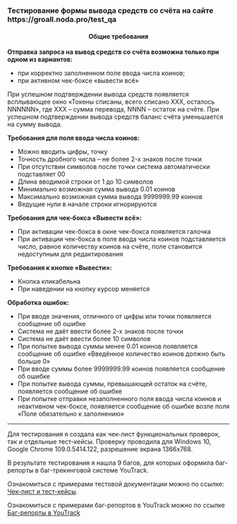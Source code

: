 
<div id="header" align="left">
    <h3>Тестирование формы вывода средств со счёта на сайте https://groall.noda.pro/test_qa </h3>
 </div>
<div id="header1" align="center">
      <h4>Общие требования</h4>
</div>

**Отправка запроса на вывод средств со счёта возможна только при одном из вариантов:**
- при корректно заполненном поле ввода числа коинов;
- при активном чек-боксе «вывести всё»

При успешном подтверждении вывода средств появляется всплывающее окно «Токены списаны, всего списано XXX, осталось NNNNNN», где XXX – сумма перевода, NNNN – остаток на счёте.
При успешном подтверждении вывода средств баланс счёта уменьшается на сумму вывода.

**Требования для поля ввода числа коинов:**

- Можно вводить цифры, точку
- Точность дробного числа – не более 2-х знаков после точки
- При отсутствии символов после точки система автоматически подставляет 00
- Длина вводимой строки от 1 до 10 символов
- Минимально возможная сумма вывода 0.01 коинов
- Максимально возможная сумма вывода 9999999.99 коинов
- Ведущие нули в начале строки игнорируются

**Требования для чек-бокса «Вывести всё»:**

- При активации чек-бокса в окне чек-бокса появляется галочка
- При активации чек-бокса в поле ввода числа коинов подставляется число, равное количеству коинов на счёте, поле становится недоступным для редактирования

**Требования к кнопке «Вывести»:**

- Кнопка кликабельна 
- При наведении на кнопку курсор меняется

**Обработка ошибок:**

- При вводе значения, отличного от цифры или точки появляется сообщение об ошибке
- Система не даёт ввести более 2-х знаков после точки   
- Система не даёт ввести более 10 символов
- При попытке вывода суммы менее 0.01 коинов появляется сообщение об ошибке «Введённое количество коинов должно быть больше 0»
- При вводе суммы более 9999999.99 коинов появляется сообщение об ошибке 
- При попытке вывода суммы, превышающей остаток на счёте, появляется сообщение об ошибке 
- При попытке отправки незаполненного поля ввода числа коинов и неактивном чек-боксе, появляется сообщение об ошибке возле поля «Поле обязательно к заполнению»

----------------------

Для тестирования я создала как чек-лист функциональных проверок, так и отдельные тест-кейсы. Проверку проводила  для Windows 10, Google Chrome 109.0.5414.122, разрешение экрана 1366х768.

   В результате тестирования я нашла 9 багов, для которых оформила баг-репорты в баг-трекинговой системе YouTrack. 
   
Ознакомиться с примерами тестовой документации можно по ссылке: [Чек-лист и тест-кейсы](https://docs.google.com/spreadsheets/d/1dvIkoPNcGR7iNaLh1-ayuFVMuHridqWz/edit?usp=sharing&ouid=112178378924789172657&rtpof=true&sd=true).

Ознакомиться с примерами баг-репортов в YouTrack можно по ссылке [Баг-репорты в YouTrack](https://tarasenko.youtrack.cloud/issues?q=%D0%BF%D1%80%D0%BE%D0%B5%D0%BA%D1%82:%20%7B%D0%A2%D0%B5%D1%81%D1%82%D0%B8%D1%80%D0%BE%D0%B2%D0%B0%D0%BD%D0%B8%D0%B5%20%D1%84%D0%BE%D1%80%D0%BC%D1%8B%20%D0%92%D1%8B%D0%B2%D0%BE%D0%B4%D0%B0%20%D1%81%D1%80%D0%B5%D0%B4%D1%81%D1%82%D0%B2%20%D1%81%D0%BE%20%D1%81%D1%87%D1%91%D1%82%D0%B0%7D)


